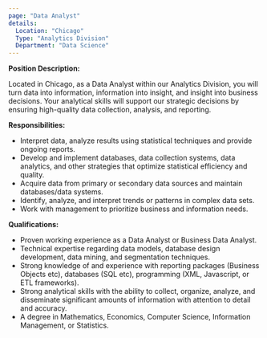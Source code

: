 ```yaml
---
page: "Data Analyst"
details:
  Location: "Chicago"
  Type: "Analytics Division"
  Department: "Data Science"
---
```


**Position Description:**

Located in Chicago, as a Data Analyst within our Analytics Division, you will turn data into information, information into insight, and insight into business decisions. Your analytical skills will support our strategic decisions by ensuring high-quality data collection, analysis, and reporting.

**Responsibilities:**

- Interpret data, analyze results using statistical techniques and provide ongoing reports.
- Develop and implement databases, data collection systems, data analytics, and other strategies that optimize statistical efficiency and quality.
- Acquire data from primary or secondary data sources and maintain databases/data systems.
- Identify, analyze, and interpret trends or patterns in complex data sets.
- Work with management to prioritize business and information needs.

**Qualifications:**

- Proven working experience as a Data Analyst or Business Data Analyst.
- Technical expertise regarding data models, database design development, data mining, and segmentation techniques.
- Strong knowledge of and experience with reporting packages (Business Objects etc), databases (SQL etc), programming (XML, Javascript, or ETL frameworks).
- Strong analytical skills with the ability to collect, organize, analyze, and disseminate significant amounts of information with attention to detail and accuracy.
- A degree in Mathematics, Economics, Computer Science, Information Management, or Statistics.

